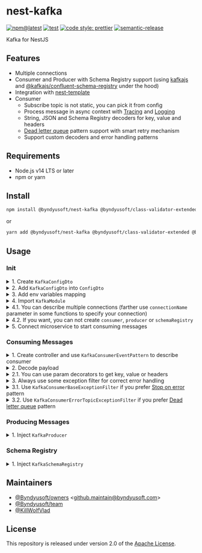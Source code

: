 # nest-kafka

[![npm@latest](https://img.shields.io/npm/v/@byndyusoft/nest-kafka/latest.svg)](https://www.npmjs.com/package/@byndyusoft/nest-kafka)
[![test](https://github.com/Byndyusoft/nest-kafka/actions/workflows/test.yaml/badge.svg?branch=master)](https://github.com/Byndyusoft/nest-kafka/actions/workflows/test.yaml)
[![code style: prettier](https://img.shields.io/badge/code_style-prettier-ff69b4.svg)](https://github.com/prettier/prettier)
[![semantic-release](https://img.shields.io/badge/%20%20%F0%9F%93%A6%F0%9F%9A%80-semantic--release-e10079.svg)](https://github.com/semantic-release/semantic-release)

Kafka for NestJS

## Features

- Multiple connections
- Consumer and Producer with Schema Registry support (using [kafkajs](https://www.npmjs.com/package/kafkajs) and [@kafkajs/confluent-schema-registry](https://www.npmjs.com/package/@kafkajs/confluent-schema-registry) under the hood)
- Integration with [nest-template](https://github.com/Byndyusoft/nest-template)
- Consumer
  - Subscribe topic is not static, you can pick it from config
  - Process message in async context with [Tracing](https://www.npmjs.com/package/@byndyusoft/nest-opentracing) and [Logging](https://www.npmjs.com/package/nestjs-pino)
  - String, JSON and Schema Registry decoders for key, value and headers
  - [Dead letter queue](https://www.confluent.io/blog/error-handling-patterns-in-kafka/#pattern-2) pattern support with smart retry mechanism
  - Support custom decoders and error handling patterns

## Requirements

- Node.js v14 LTS or later
- npm or yarn

## Install

```bash
npm install @byndyusoft/nest-kafka @byndyusoft/class-validator-extended @byndyusoft/nest-opentracing @kafkajs/confluent-schema-registry @nestjs/common @nestjs/microservices class-transformer class-validator kafkajs nestjs-pino rxjs
```

or

```bash
yarn add @byndyusoft/nest-kafka @byndyusoft/class-validator-extended @byndyusoft/nest-opentracing @kafkajs/confluent-schema-registry @nestjs/common @nestjs/microservices class-transformer class-validator kafkajs nestjs-pino rxjs
```

## Usage

### Init

<details>
<summary>1. Create <code>KafkaConfigDto</code></summary>

```typescript
import {
  KafkaClusterConfigDto,
  KafkaConsumerConfigDto,
  KafkaProducerConfigDto,
  KafkaSchemaRegistryArgsConfigDto,
} from "@byndyusoft/nest-kafka";
import { Type } from "class-transformer";
import { IsDefined, IsString, ValidateNested } from "class-validator";

export class KafkaConfigDto {
  @Type(() => KafkaClusterConfigDto)
  @IsDefined()
  @ValidateNested()
  public readonly cluster!: KafkaClusterConfigDto;

  @Type(() => KafkaConsumerConfigDto)
  @IsDefined()
  @ValidateNested()
  public readonly consumer!: KafkaConsumerConfigDto;

  @Type(() => KafkaProducerConfigDto)
  @IsDefined()
  @ValidateNested()
  public readonly producer!: KafkaProducerConfigDto;

  @Type(() => KafkaSchemaRegistryArgsConfigDto)
  @IsDefined()
  @ValidateNested()
  public readonly schemaRegistry!: KafkaSchemaRegistryArgsConfigDto;

  @IsString()
  public readonly topic!: string;

  @IsString()
  public readonly errorTopic!: string;
}
```

</details>

<details>
<summary>2. Add <code>KafkaConfigDto</code> into <code>ConfigDto</code></summary>

```typescript
import { Type } from "class-transformer";
import { IsDefined, ValidateNested } from "class-validator";

import { KafkaConfigDto } from "./kafkaConfigDto";

export class ConfigDto {
  /// ...

  @Type(() => KafkaConfigDto)
  @IsDefined()
  @ValidateNested()
  public readonly kafka!: KafkaConfigDto;

  /// ...
}
```

</details>

<details>
<summary>3. Add env variables mapping</summary>

```typescript
import { Module } from "@nestjs/common";

import { ConfigDto } from "./dtos";

@Module({})
export class ConfigModule {
  // ...

  private static __loadConfig(): ConfigDto {
    const plainConfig: ConfigDto = {
      // ...
      kafka: {
        cluster: {
          brokers: process.env.KAFKA_BROKERS as string,
          saslMechanism: process.env.KAFKA_SASL_MECHANISM,
          username: process.env.KAFKA_USERNAME,
          password: process.env.KAFKA_PASSWORD,
          ssl: process.env.KAFKA_SSL,
          ca: process.env.KAFKA_CA,
        },
        consumer: {
          groupId: process.env.KAFKA_CONSUMER_GROUP_ID as string,
          allowAutoTopicCreation:
            process.env.KAFKA_CONSUMER_ALLOW_AUTO_TOPIC_CREATION ?? true,
        },
        producer: {
          allowAutoTopicCreation:
            process.env.KAFKA_PRODUCER_ALLOW_AUTO_TOPIC_CREATION ?? true,
        },
        schemaRegistry: {
          host: process.env.KAFKA_SCHEMA_REGISTRY_HOST as string,
          username: process.env.KAFKA_SCHEMA_REGISTRY_USERNAME,
          password: process.env.KAFKA_SCHEMA_REGISTRY_PASSWORD,
        },
        topic: process.env.KAFKA_TOPIC as string,
        errorTopic: process.env.KAFKA_ERROR_TOPIC as string,
      },
      // ...
    };

    // ...
  }
}
```

</details>

<details>
<summary>4. Import <code>KafkaModule</code></summary>

```typescript
import {
  KafkaClusterConfigDto,
  KafkaConsumerConfigDto,
  KafkaModule,
  KafkaProducerConfigDto,
  KafkaSchemaRegistryArgsConfigDto,
} from "@byndyusoft/nest-kafka";

import { ConfigDto } from "./config";

@Module({
  imports: [
    // Extra modules
    // ...
    KafkaModule.registerAsync({
      inject: [ConfigDto],
      useFactory: (config: ConfigDto) => ({
        connections: [
          {
            cluster: KafkaClusterConfigDto.toRawConfig(config.kafka.cluster),
            consumer: KafkaConsumerConfigDto.toRawConfig(config.kafka.consumer),
            producer: KafkaProducerConfigDto.toRawConfig(config.kafka.producer),
            schemaRegistry: {
              args: KafkaSchemaRegistryArgsConfigDto.toRawConfig(
                config.kafka.schemaRegistry,
              ),
            },
          },
        ],
        topicPickerArgs: [config],
      }),
    }),
    // ...
  ],
})
export class InfrastructureModule {
  // ...
}
```

</details>

<details>
<summary>4.1. You can describe multiple connections (farther use <code>connectionName</code> parameter in some functions to specify your connection)</summary>

```typescript
import {
  KafkaClusterConfigDto,
  KafkaConsumerConfigDto,
  KafkaModule,
  KafkaProducerConfigDto,
  KafkaSchemaRegistryArgsConfigDto,
} from "@byndyusoft/nest-kafka";

import { ConfigDto } from "./config";

@Module({
  imports: [
    // Extra modules
    // ...
    KafkaModule.registerAsync({
      inject: [ConfigDto],
      useFactory: (config: ConfigDto) => ({
        connections: [
          {
            name: "connection1",
            cluster: KafkaClusterConfigDto.toRawConfig(config.kafka1.cluster),
            consumer: KafkaConsumerConfigDto.toRawConfig(
              config.kafka1.consumer,
            ),
            producer: KafkaProducerConfigDto.toRawConfig(
              config.kafka1.producer,
            ),
            schemaRegistry: {
              args: KafkaSchemaRegistryArgsConfigDto.toRawConfig(
                config.kafka1.schemaRegistry,
              ),
            },
          },
          {
            name: "connection2",
            cluster: KafkaClusterConfigDto.toRawConfig(config.kafka2.cluster),
            consumer: KafkaConsumerConfigDto.toRawConfig(
              config.kafka2.consumer,
            ),
            producer: KafkaProducerConfigDto.toRawConfig(
              config.kafka2.producer,
            ),
            schemaRegistry: {
              args: KafkaSchemaRegistryArgsConfigDto.toRawConfig(
                config.kafka2.schemaRegistry,
              ),
            },
          },
        ],
        topicPickerArgs: [config],
      }),
    }),
    // ...
  ],
})
export class InfrastructureModule {
  // ...
}
```

</details>

<details>
<summary>4.2. If you want, you can not create <code>consumer</code>, <code>producer</code> or <code>schemaRegistry</code></summary>

```typescript
import {
  KafkaClusterConfigDto,
  KafkaConsumerConfigDto,
  KafkaModule,
  KafkaProducerConfigDto,
  KafkaSchemaRegistryArgsConfigDto,
} from "@byndyusoft/nest-kafka";

import { ConfigDto } from "./config";

@Module({
  imports: [
    // Extra modules
    // ...
    KafkaModule.registerAsync({
      inject: [ConfigDto],
      useFactory: (config: ConfigDto) => ({
        connections: [
          {
            cluster: KafkaClusterConfigDto.toRawConfig(config.kafka.cluster),
            consumer: KafkaConsumerConfigDto.toRawConfig(config.kafka.consumer),
          },
        ],
        topicPickerArgs: [config],
      }),
    }),
    // ...
  ],
})
export class InfrastructureModule {
  // ...
}
```

</details>

<details>
<summary>5. Connect microservice to start consuming messages</summary>

```typescript
import { KafkaConsumer } from "@byndyusoft/nest-kafka";
import { MicroserviceOptions } from "@nestjs/microservices";

async function bootstrap(): Promise<void> {
  // ...

  app.connectMicroservice<MicroserviceOptions>({
    strategy: app.get(KafkaConsumer),
  });

  await app.startAllMicroservices();

  // ...
}

// ...
```

</details>

### Consuming Messages

</details>

<details>
<summary>1. Create controller and use <code>KafkaConsumerEventPattern</code> to describe consumer</summary>

```typescript
import {
  IKafkaConsumerPayload,
  KafkaConsumerEventPattern,
} from "@byndyusoft/nest-kafka";
import { Controller } from "@nestjs/common";
import { Payload } from "@nestjs/microservices";

import { ConfigDto } from "~/src";

@Controller()
export class UsersConsumer {
  @KafkaConsumerEventPattern({
    topicPicker: (config: ConfigDto) => config.kafka.topic,
    fromBeginning: true,
  })
  public async onMessage(
    @Payload() payload: IKafkaConsumerPayload,
  ): Promise<void> {
    // ...
  }
}
```

</details>

</details>

<details>
<summary>2. Decode payload</summary>

```typescript
import {
  IKafkaConsumerPayload,
  KafkaConsumerEventPattern,
  KafkaConsumerPayloadDecoder,
} from "@byndyusoft/nest-kafka";
import { Controller, UseInterceptors } from "@nestjs/common";
import { Payload } from "@nestjs/microservices";

import { ConfigDto } from "~/src";
import { UserDto } from "ᐸDtosᐳ";

@Controller()
export class UsersConsumer {
  @KafkaConsumerEventPattern({
    topicPicker: (config: ConfigDto) => config.kafka.topic,
    fromBeginning: true,
  })
  @UseInterceptors(
    new KafkaConsumerPayloadDecoder({
      key: "string",
      value: "json",
      headers: "string",
    }),
  )
  public async onMessage(
    @Payload() payload: IKafkaConsumerPayload<string, UserDto>,
  ): Promise<void> {
    // ...
  }
}
```

</details>

<details>
<summary>2.1. You can use param decorators to get key, value or headers</summary>

```typescript
import {
  IKafkaConsumerPayloadHeaders,
  KafkaConsumerEventPattern,
  KafkaConsumerPayloadDecoder,
  KafkaHeaders,
  KafkaKey,
  KafkaValue,
} from "@byndyusoft/nest-kafka";
import { Controller, UseInterceptors } from "@nestjs/common";

import { ConfigDto } from "~/src";
import { UserDto } from "ᐸDtosᐳ";

@Controller()
export class UsersConsumer {
  @KafkaConsumerEventPattern({
    topicPicker: (config: ConfigDto) => config.kafka.topic,
    fromBeginning: true,
  })
  @UseInterceptors(
    new KafkaConsumerPayloadDecoder({
      key: "string",
      value: "json",
      headers: "string",
    }),
  )
  public async onMessage(
    @KafkaKey() key: string,
    @KafkaValue() value: UserDto,
    @KafkaHeaders() headers: IKafkaConsumerPayloadHeaders,
  ): Promise<void> {
    // ...
  }
}
```

</details>

<details>
<summary>3. Always use some exception filter for correct error handling</summary>

```typescript
import {
  KafkaConsumerBaseExceptionFilter,
  KafkaConsumerEventPattern,
} from "@byndyusoft/nest-kafka";
import { Controller, UseFilters } from "@nestjs/common";

import { ConfigDto } from "~/src";

@Controller()
export class UsersConsumer {
  @KafkaConsumerEventPattern({
    topicPicker: (config: ConfigDto) => config.kafka.topic,
    fromBeginning: true,
  })
  @UseFilters(/* ... */)
  public async onMessage(): Promise<void> {
    throw new Error("some error");
  }
}
```

</details>

<details>
<summary>3.1. Use <code>KafkaConsumerBaseExceptionFilter</code> if you prefer <a href="https://www.confluent.io/blog/error-handling-patterns-in-kafka/#pattern-1">Stop on error</a> pattern</summary>

```typescript
import {
  KafkaConsumerBaseExceptionFilter,
  KafkaConsumerEventPattern,
} from "@byndyusoft/nest-kafka";
import { Controller, UseFilters } from "@nestjs/common";

import { ConfigDto } from "~/src";

@Controller()
export class UsersConsumer {
  @KafkaConsumerEventPattern({
    topicPicker: (config: ConfigDto) => config.kafka.topic,
    fromBeginning: true,
  })
  @UseFilters(new KafkaConsumerBaseExceptionFilter())
  public async onMessage(): Promise<void> {
    throw new Error("some error");
  }
}
```

</details>

<details>
<summary>3.2. Use <code>KafkaConsumerErrorTopicExceptionFilter</code> if you prefer <a href="https://www.confluent.io/blog/error-handling-patterns-in-kafka/#pattern-2">Dead letter queue</a> pattern</summary>

```typescript
import {
  KafkaConsumerErrorTopicExceptionFilter,
  KafkaConsumerEventPattern,
} from "@byndyusoft/nest-kafka";
import { Controller, UseFilters } from "@nestjs/common";

import { ConfigDto } from "~/src";

@Controller()
export class UsersConsumer {
  @KafkaConsumerEventPattern({
    topicPicker: (config: ConfigDto) => config.kafka.topic,
    fromBeginning: true,
  })
  @UseFilters(
    new KafkaConsumerErrorTopicExceptionFilter({
      topicPicker: (config: ConfigDto) => config.kafka.errorTopic,
    }),
  )
  public async onMessage(): Promise<void> {
    throw new Error("some error");
  }
}
```

</details>

### Producing Messages

</details>

<details>
<summary>1. Inject <code>KafkaProducer</code></summary>

```typescript
import { InjectKafkaProducer, KafkaProducer } from "@byndyusoft/nest-kafka";
import { Injectable } from "@nestjs/common";

@Injectable()
export class UsersService {
  public constructor(
    @InjectKafkaProducer()
    private readonly __kafkaProducer: KafkaProducer,
  ) {}
}
```

</details>

### Schema Registry

</details>

<details>
<summary>1. Inject <code>KafkaSchemaRegistry</code></summary>

```typescript
import {
  InjectKafkaSchemaRegistry,
  KafkaSchemaRegistry,
} from "@byndyusoft/nest-kafka";
import { Injectable } from "@nestjs/common";

@Injectable()
export class UsersService {
  public constructor(
    @InjectKafkaSchemaRegistry()
    private readonly __kafkaSchemaRegistry: KafkaSchemaRegistry,
  ) {}
}
```

</details>

## Maintainers

- [@Byndyusoft/owners](https://github.com/orgs/Byndyusoft/teams/owners) <<github.maintain@byndyusoft.com>>
- [@Byndyusoft/team](https://github.com/orgs/Byndyusoft/teams/team)
- [@KillWolfVlad](https://github.com/KillWolfVlad)

## License

This repository is released under version 2.0 of the
[Apache License](https://www.apache.org/licenses/LICENSE-2.0).
